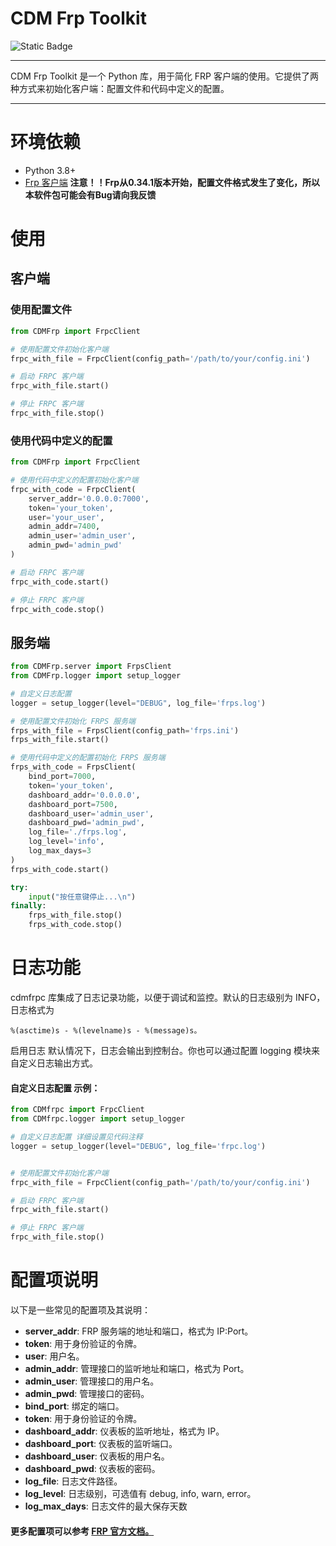 # CDM Frp Toolkit
![Static Badge](https://img.shields.io/badge/Only-CodeManStudio-blue)

---

CDM Frp Toolkit 是一个 Python 库，用于简化 FRP 客户端的使用。它提供了两种方式来初始化客户端：配置文件和代码中定义的配置。

---
# 环境依赖
- Python 3.8+
- [Frp 客户端](https://github.com/fatedier/frp/releases)
****注意！！Frp从0.34.1版本开始，配置文件格式发生了变化，所以本软件包可能会有Bug请向我反馈****

# 使用
## 客户端
### 使用配置文件

````python
from CDMFrp import FrpcClient

# 使用配置文件初始化客户端
frpc_with_file = FrpcClient(config_path='/path/to/your/config.ini')

# 启动 FRPC 客户端
frpc_with_file.start()

# 停止 FRPC 客户端
frpc_with_file.stop()
 ````

### 使用代码中定义的配置

````python
from CDMFrp import FrpcClient

# 使用代码中定义的配置初始化客户端
frpc_with_code = FrpcClient(
    server_addr='0.0.0.0:7000',
    token='your_token',
    user='your_user',
    admin_addr=7400,
    admin_user='admin_user',
    admin_pwd='admin_pwd'
)

# 启动 FRPC 客户端
frpc_with_code.start()

# 停止 FRPC 客户端
frpc_with_code.stop()
````
## 服务端
````python
from CDMFrp.server import FrpsClient
from CDMFrp.logger import setup_logger

# 自定义日志配置
logger = setup_logger(level="DEBUG", log_file='frps.log')

# 使用配置文件初始化 FRPS 服务端
frps_with_file = FrpsClient(config_path='frps.ini')
frps_with_file.start()

# 使用代码中定义的配置初始化 FRPS 服务端
frps_with_code = FrpsClient(
    bind_port=7000,
    token='your_token',
    dashboard_addr='0.0.0.0',
    dashboard_port=7500,
    dashboard_user='admin_user',
    dashboard_pwd='admin_pwd',
    log_file='./frps.log',
    log_level='info',
    log_max_days=3
)
frps_with_code.start()

try:
    input("按任意键停止...\n")
finally:
    frps_with_file.stop()
    frps_with_code.stop()
````


# 日志功能
cdmfrpc 库集成了日志记录功能，以便于调试和监控。默认的日志级别为 INFO，日志格式为 
````
%(asctime)s - %(levelname)s - %(message)s。
````

启用日志
默认情况下，日志会输出到控制台。你也可以通过配置 logging 模块来自定义日志输出方式。

#### 自定义日志配置 示例：
```` python
from CDMfrpc import FrpcClient
from CDMfrpc.logger import setup_logger

# 自定义日志配置 详细设置见代码注释
logger = setup_logger(level="DEBUG", log_file='frpc.log') 


# 使用配置文件初始化客户端
frpc_with_file = FrpcClient(config_path='/path/to/your/config.ini')

# 启动 FRPC 客户端
frpc_with_file.start()

# 停止 FRPC 客户端
frpc_with_file.stop()
````
# 配置项说明
以下是一些常见的配置项及其说明：

- **server_addr**: FRP 服务端的地址和端口，格式为 IP:Port。
- **token**: 用于身份验证的令牌。
- **user**: 用户名。
- **admin_addr**: 管理接口的监听地址和端口，格式为 Port。
- **admin_user**: 管理接口的用户名。
- **admin_pwd**: 管理接口的密码。
- **bind_port**: 绑定的端口。
- **token**: 用于身份验证的令牌。
- **dashboard_addr**: 仪表板的监听地址，格式为 IP。
- **dashboard_port**: 仪表板的监听端口。
- **dashboard_user**: 仪表板的用户名。
- **dashboard_pwd**: 仪表板的密码。
- **log_file**: 日志文件路径。
- **log_level**: 日志级别，可选值有 debug, info, warn, error。
- **log_max_days**: 日志文件的最大保存天数

#### 更多配置项可以参考 [FRP 官方文档。](https://github.com/fatedier/frp/blob/master/README_zh.md)